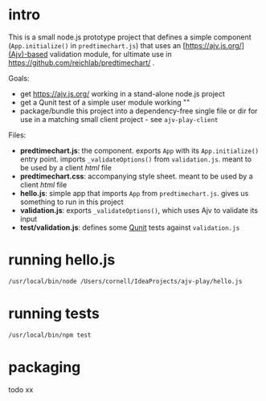 # intro

This is a small node.js prototype project that defines a simple component (`App.initialize()` in `predtimechart.js`) that uses an [https://ajv.js.org/](Ajv)-based validation module, for ultimate use in https://github.com/reichlab/predtimechart/ .

Goals:

- get https://ajv.js.org/ working in a stand-alone node.js project
- get a Qunit test of a simple user module working ""
- package/bundle this project into a dependency-free single file or dir for use in a matching small client project - see `ajv-play-client`

Files:

- **predtimechart.js**: the component. exports `App` with its `App.initialize()` entry point. imports `_validateOptions()` from `validation.js`. meant to be used by a client _html_ file
- **predtimechart.css**: accompanying style sheet. meant to be used by a client _html_ file
- **hello.js**: simple app that imports `App` from `predtimechart.js`. gives us something to run in this project
- **validation.js**: exports `_validateOptions()`, which uses Ajv to validate its input
- **test/validation.js**: defines some [Qunit](https://qunitjs.com/) tests against `validation.js`

# running hello.js

```bash
/usr/local/bin/node /Users/cornell/IdeaProjects/ajv-play/hello.js
```

# running tests

```bash
/usr/local/bin/npm test
```

# packaging

todo xx

